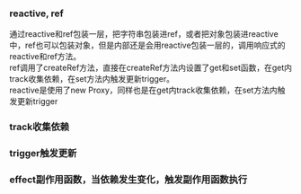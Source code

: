 ### reactive, ref
通过reactive和ref包装一层，把字符串包装进ref，或者把对象包装进reactive中，ref也可以包装对象，但是内部还是会用reactive包装一层的，调用响应式的reactive和ref方法。  
ref调用了createRef方法，直接在createRef方法内设置了get和set函数，在get内track收集依赖，在set方法内触发更新trigger。  
reactive是使用了new Proxy，同样也是在get内track收集依赖，在set方法内触发更新trigger

### track收集依赖

### trigger触发更新

### effect副作用函数，当依赖发生变化，触发副作用函数执行
